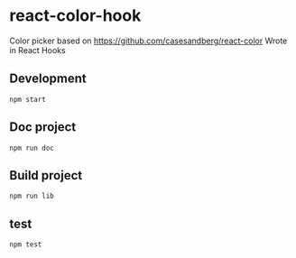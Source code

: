 # react-color-hook
Color picker based on https://github.com/casesandberg/react-color
Wrote in React Hooks



## Development
    npm start
    

## Doc project
    npm run doc



## Build project
    npm run lib
    
    

## test
    npm test   
    
    
